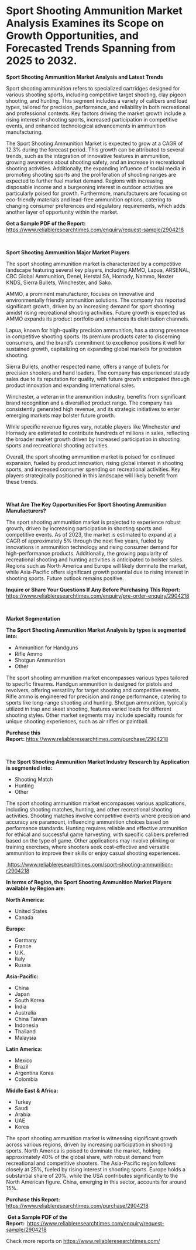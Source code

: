 <p><h1>Sport Shooting Ammunition Market Analysis Examines its Scope on Growth Opportunities, and Forecasted Trends Spanning from 2025 to 2032.</h1></p><p><strong>Sport Shooting Ammunition Market Analysis and Latest Trends</strong></p>
<p><p>Sport shooting ammunition refers to specialized cartridges designed for various shooting sports, including competitive target shooting, clay pigeon shooting, and hunting. This segment includes a variety of calibers and load types, tailored for precision, performance, and reliability in both recreational and professional contexts. Key factors driving the market growth include a rising interest in shooting sports, increased participation in competitive events, and enhanced technological advancements in ammunition manufacturing.</p><p>The Sport Shooting Ammunition Market is expected to grow at a CAGR of 12.3% during the forecast period. This growth can be attributed to several trends, such as the integration of innovative features in ammunition, growing awareness about shooting safety, and an increase in recreational shooting activities. Additionally, the expanding influence of social media in promoting shooting sports and the proliferation of shooting ranges are expected to further fuel market demand. Regions with increasing disposable income and a burgeoning interest in outdoor activities are particularly poised for growth. Furthermore, manufacturers are focusing on eco-friendly materials and lead-free ammunition options, catering to changing consumer preferences and regulatory requirements, which adds another layer of opportunity within the market.</p></p>
<p><strong>Get a Sample PDF of the Report:&nbsp;</strong> <a href="https://www.reliableresearchtimes.com/enquiry/request-sample/2904218?utm_campaign=2203&utm_medium=2&utm_source=Github&utm_content=ia&utm_term=11032025&utm_id=sport-shooting-ammunition">https://www.reliableresearchtimes.com/enquiry/request-sample/2904218</a></p>
<p>&nbsp;</p>
<p><strong>Sport Shooting Ammunition Major Market Players</strong></p>
<p><p>The sport shooting ammunition market is characterized by a competitive landscape featuring several key players, including AMMO, Lapua, ARSENAL, CBC Global Ammunition, Denel, Herstal SA, Hornady, Nammo, Nexter KNDS, Sierra Bullets, Winchester, and Sako.</p><p>AMMO, a prominent manufacturer, focuses on innovative and environmentally friendly ammunition solutions. The company has reported significant growth, driven by an increasing demand for sport shooting amidst rising recreational shooting activities. Future growth is expected as AMMO expands its product portfolio and enhances its distribution channels.</p><p>Lapua, known for high-quality precision ammunition, has a strong presence in competitive shooting sports. Its premium products cater to discerning consumers, and the brand’s commitment to excellence positions it well for sustained growth, capitalizing on expanding global markets for precision shooting.</p><p>Sierra Bullets, another respected name, offers a range of bullets for precision shooters and hand loaders. The company has experienced steady sales due to its reputation for quality, with future growth anticipated through product innovation and expanding international sales.</p><p>Winchester, a veteran in the ammunition industry, benefits from significant brand recognition and a diversified product range. The company has consistently generated high revenue, and its strategic initiatives to enter emerging markets may bolster future growth.</p><p>While specific revenue figures vary, notable players like Winchester and Hornady are estimated to contribute hundreds of millions in sales, reflecting the broader market growth driven by increased participation in shooting sports and recreational shooting activities.</p><p>Overall, the sport shooting ammunition market is poised for continued expansion, fueled by product innovation, rising global interest in shooting sports, and increased consumer spending on recreational activities. Key players strategically positioned in this landscape will likely benefit from these trends.</p></p>
<p>&nbsp;</p>
<p><strong>What Are The Key Opportunities For Sport Shooting Ammunition Manufacturers?</strong></p>
<p><p>The sport shooting ammunition market is projected to experience robust growth, driven by increasing participation in shooting sports and competitive events. As of 2023, the market is estimated to expand at a CAGR of approximately 5% through the next five years, fueled by innovations in ammunition technology and rising consumer demand for high-performance products. Additionally, the growing popularity of recreational shooting and hunting activities is anticipated to bolster sales. Regions such as North America and Europe will likely dominate the market, while Asia-Pacific offers significant growth potential due to rising interest in shooting sports. Future outlook remains positive.</p></p>
<p><strong>Inquire or Share Your Questions If Any Before Purchasing This Report:</strong> <a href="https://www.reliableresearchtimes.com/enquiry/pre-order-enquiry/2904218?utm_campaign=2203&utm_medium=2&utm_source=Github&utm_content=ia&utm_term=11032025&utm_id=sport-shooting-ammunition">https://www.reliableresearchtimes.com/enquiry/pre-order-enquiry/2904218</a></p>
<p>&nbsp;</p>
<p><strong>Market Segmentation</strong></p>
<p><strong>The Sport Shooting Ammunition Market Analysis by types is segmented into:</strong></p>
<p><ul><li>Ammunition for Handguns</li><li>Rifle Ammo</li><li>Shotgun Ammunition</li><li>Other</li></ul></p>
<p><p>The sport shooting ammunition market encompasses various types tailored to specific firearms. Handgun ammunition is designed for pistols and revolvers, offering versatility for target shooting and competitive events. Rifle ammo is engineered for precision and range performance, catering to sports like long-range shooting and hunting. Shotgun ammunition, typically utilized in trap and skeet shooting, features varied loads for different shooting styles. Other market segments may include specialty rounds for unique shooting experiences, such as air rifles or paintball.</p></p>
<p><strong>Purchase this Report:&nbsp;</strong><a href="https://www.reliableresearchtimes.com/purchase/2904218?utm_campaign=2203&utm_medium=2&utm_source=Github&utm_content=ia&utm_term=11032025&utm_id=sport-shooting-ammunition">https://www.reliableresearchtimes.com/purchase/2904218</a></p>
<p>&nbsp;</p>
<p><strong>The Sport Shooting Ammunition Market Industry Research by Application is segmented into:</strong></p>
<p><ul><li>Shooting Match</li><li>Hunting</li><li>Other</li></ul></p>
<p><p>The sport shooting ammunition market encompasses various applications, including shooting matches, hunting, and other recreational shooting activities. Shooting matches involve competitive events where precision and accuracy are paramount, influencing ammunition choices based on performance standards. Hunting requires reliable and effective ammunition for ethical and successful game harvesting, with specific calibers preferred based on the type of game. Other applications may involve plinking or training exercises, where shooters seek cost-effective and versatile ammunition to improve their skills or enjoy casual shooting experiences.</p></p>
<p><a href="https://www.reliableresearchtimes.com/sport-shooting-ammunition-r2904218?utm_campaign=2203&utm_medium=2&utm_source=Github&utm_content=ia&utm_term=11032025&utm_id=sport-shooting-ammunition">&nbsp;https://www.reliableresearchtimes.com/sport-shooting-ammunition-r2904218</a></p>
<p><strong>In terms of Region, the Sport Shooting Ammunition Market Players available by Region are:</strong></p>
<p>
    <p> <strong> North America: </strong>
        <ul>
            <li>United States</li>
            <li>Canada</li>
        </ul>
        </p> 
    <p> <strong> Europe: </strong>
        <ul>
            <li>Germany</li>
            <li>France</li>
            <li>U.K.</li>
            <li>Italy</li>
            <li>Russia</li>
        </ul>
        </p> 
    <p> <strong> Asia-Pacific: </strong>
        <ul>
            <li>China</li>
            <li>Japan</li>
            <li>South Korea</li>
            <li>India</li>
            <li>Australia</li>
            <li>China Taiwan</li>
            <li>Indonesia</li>
            <li>Thailand</li>
            <li>Malaysia</li>
        </ul>
        </p> 
    <p> <strong> Latin America: </strong>
        <ul>
            <li>Mexico</li>
            <li>Brazil</li>
            <li>Argentina Korea</li>
            <li>Colombia</li>
        </ul>
        </p> 
    <p> <strong> Middle East & Africa: </strong>
        <ul>
            <li>Turkey</li>
            <li>Saudi</li>
            <li>Arabia</li>
            <li>UAE</li>
            <li>Korea</li>
        </ul>
    </p>
    </p>
<p><p>The sport shooting ammunition market is witnessing significant growth across various regions, driven by increasing participation in shooting sports. North America is poised to dominate the market, holding approximately 40% of the global share, with robust demand from recreational and competitive shooters. The Asia-Pacific region follows closely at 25%, fueled by rising interest in shooting sports. Europe holds a substantial share of 20%, while the USA contributes significantly to the North American figure. China, emerging in this sector, accounts for around 15%.</p></p>
<p><strong>Purchase this Report: </strong><a href="https://www.reliableresearchtimes.com/purchase/2904218?utm_campaign=2203&utm_medium=2&utm_source=Github&utm_content=ia&utm_term=11032025&utm_id=sport-shooting-ammunition">https://www.reliableresearchtimes.com/purchase/2904218</a></p>
<p>&nbsp;<strong>Get a Sample PDF of the Report:&nbsp;&nbsp;</strong><a href="https://www.reliableresearchtimes.com/enquiry/request-sample/2904218?utm_campaign=2203&utm_medium=2&utm_source=Github&utm_content=ia&utm_term=11032025&utm_id=sport-shooting-ammunition">https://www.reliableresearchtimes.com/enquiry/request-sample/2904218</a></p>
<p><strong></strong></p>
<p>Check more reports on <a href="https://www.reliableresearchtimes.com/?utm_campaign=2203&utm_medium=2&utm_source=Github&utm_content=ia&utm_term=11032025&utm_id=sport-shooting-ammunition">https://www.reliableresearchtimes.com/</a></p>